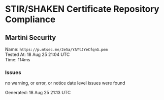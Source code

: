 # STIR/SHAKEN Certificate Repository Compliance

## Martini Security

Name: `https://p.mtsec.me/2e5a/YAYtJYeCfqnG.pem`\
Tested At: 18 Aug 25 21:04 UTC\
Time: 114ms

### Issues

no warning, or error, or notice date level issues were found

Generated: 18 Aug 25 21:13 UTC